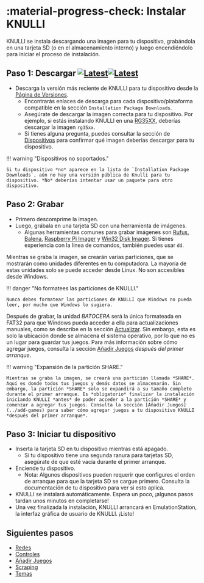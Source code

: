 # :material-progress-check: Instalar KNULLI

KNULLI se instala descargando una imagen para tu dispositivo, grabándola en una tarjeta SD (o en el almacenamiento interno) y luego encendiéndolo para iniciar el proceso de instalación.

## Paso 1: Descargar [![Latest](https://img.shields.io/github/release/knulli-cfw/distribution.svg?labelColor=111111&color=5998FF&label=Latest&style=flat#only-light)](https://github.com/knulli-cfw/distribution/releases/latest)[![Latest](https://img.shields.io/github/release/knulli-cfw/distribution.svg?labelColor=dddddd&color=5998FF&label=Latest&style=flat#only-dark)](https://github.com/knulli-cfw/distribution/releases/latest)

* Descarga la versión más reciente de KNULLI para tu dispositivo desde la [Página de Versiones](https://github.com/knulli-cfw/distribution/releases/latest).
    * Encontrarás enlaces de descarga para cada dispositivo/plataforma compatible en la sección `Installation Package Downloads`.
    * Asegúrate de descargar la imagen correcta para tu dispositivo. Por ejemplo, si estás instalando KNULLI en una [RG35XX](../devices/anbernic/rg35xx.md), deberías descargar la imagen `rg35xx`.
    * Si tienes alguna pregunta, puedes consultar la sección de [Dispositivos](../devices/index.md) para confirmar qué imagen deberías descargar para tu dispositivo.

!!! warning "Dispositivos no soportados."

    Si tu dispositivo *no* aparece en la lista de `Installation Package Downloads`, aún no hay una versión pública de Knulli para tu dispositivo. *No* deberías intentar usar un paquete para otro dispositivo.

## Paso 2: Grabar

* Primero descomprime la imagen.
* Luego, grábala en una tarjeta SD con una herramienta de imágenes.
    * Algunas herramientas comunes para grabar imágenes son [Rufus](https://rufus.ie/), [Balena](https://balena.io), [Raspberry Pi Imager](https://www.raspberrypi.com/software/) y [Win32 Disk Imager](https://sourceforge.net/projects/win32diskimager/). Si tienes experiencia con la línea de comandos, también puedes usar `dd`.

Mientras se graba la imagen, se crearán varias particiones, que se mostrarán como unidades diferentes en tu computadora. La mayoría de estas unidades solo se puede acceder desde Linux. No son accesibles desde Windows.

!!! danger "No formatees las particiones de KNULLI."

    Nunca debes formatear las particiones de KNULLI que Windows no pueda leer, por mucho que Windows lo sugiera.

Después de grabar, la unidad *BATOCERA* será la única formateada en FAT32 para que Windows pueda acceder a ella para actualizaciones manuales, como se describe en la sección [Actualizar](../update). Sin embargo, esta es solo la ubicación donde se almacena el sistema operativo, por lo que no es un lugar para guardar tus juegos. Para más información sobre cómo agregar juegos, consulta la sección [Añadir Juegos](../add-games) *después del primer arranque*.

!!! warning "Expansión de la partición SHARE."

    Mientras se graba la imagen, se creará una partición llamada *SHARE*. Aquí es donde todos tus juegos y demás datos se almacenarán. Sin embargo, la partición *SHARE* solo se expandirá a su tamaño completo durante el primer arranque. Es *obligatorio* finalizar la instalación iniciando KNULLI *antes* de poder acceder a la partición *SHARE* y comenzar a agregar tus juegos. Consulta la sección [Añadir Juegos](../add-games) para saber cómo agregar juegos a tu dispositivo KNULLI *después del primer arranque*.

## Paso 3: Iniciar tu dispositivo

* Inserta la tarjeta SD en tu dispositivo mientras está apagado.
    * Si tu dispositivo tiene una segunda ranura para tarjetas SD, asegúrate de que esté vacía durante el primer arranque.
* Enciende tu dispositivo.
    * Nota: Algunos dispositivos pueden requerir que configures el orden de arranque para que la tarjeta SD se cargue primero. Consulta la documentación de tu dispositivo para ver si esto aplica.
* KNULLI se instalará automáticamente. Espera un poco, ¡algunos pasos tardan unos minutos en completarse!
* Una vez finalizada la instalación, KNULLI arrancará en EmulationStation, la interfaz gráfica de usuario de KNULLI. ¡Listo!

## Siguientes pasos

* [Redes](../../configure/networking)
* [Controles](../../configure/controls)
* [Añadir Juegos](../add-games)
* [Scraping](../../play/scraping)
* [Temas](../../configure/customization/themes)
